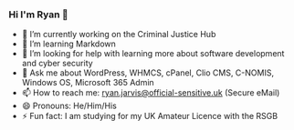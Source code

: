 ### Hi I'm Ryan 👋
- 🔭 I’m currently working on the Criminal Justice Hub
- 🌱 I’m learning Markdown 
- 🤔 I’m looking for help with learning more about software development and cyber security
- 💬 Ask me about WordPress, WHMCS, cPanel, Clio CMS, C-NOMIS, Windows OS, Microsoft 365 Admin
- 📫 How to reach me: ryan.jarvis@official-sensitive.uk (Secure eMail)
- 😄 Pronouns: He/Him/His
- ⚡ Fun fact: I am studying for my UK Amateur Licence with the RSGB
